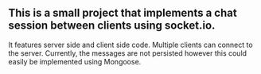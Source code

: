 ## This is a small project that implements a chat session between clients using socket.io.
It features server side and client side code. Multiple clients can connect to the server. Currently, the messages are not persisted however this could easily be implemented using Mongoose.
